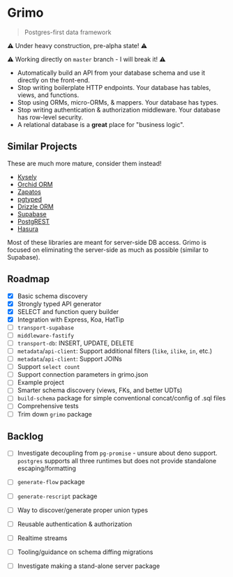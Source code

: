 # Grimo

> Postgres-first data framework

⚠️ Under heavy construction, pre-alpha state! ⚠️

⚠️ Working directly on `master` branch - I will break it! ⚠️

- Automatically build an API from your database schema and use it directly on the front-end.
- Stop writing boilerplate HTTP endpoints. Your database has tables, views, and functions.
- Stop using ORMs, micro-ORMs, & mappers. Your database has types.
- Stop writing authentication & authorization middleware. Your database has row-level security.
- A relational database is a **great** place for "business logic".

## Similar Projects

These are much more mature, consider them instead!

- [Kysely](https://github.com/koskimas/kysely)
- [Orchid ORM](https://orchid-orm.netlify.app)
- [Zapatos](https://jawj.github.io/zapatos/)
- [pgtyped](https://github.com/adelsz/pgtyped)
- [Drizzle ORM](https://github.com/drizzle-team/drizzle-orm)
- [Supabase](https://postgrest.org/en/stable/)
- [PostgREST](https://postgrest.org/en/stable/)
- [Hasura](https://hasura.io)

Most of these libraries are meant for server-side DB access. Grimo is focused on eliminating the server-side as much as possible (similar to Supabase).

## Roadmap

- [x] Basic schema discovery
- [x] Strongly typed API generator
- [x] SELECT and function query builder
- [x] Integration with Express, Koa, HatTip
- [ ] `transport-supabase`
- [ ] `middleware-fastify`
- [ ] `transport-db`: INSERT, UPDATE, DELETE
- [ ] `metadata`/`api-client`: Support additional filters (`like`, `ilike`, `in`, etc.)
- [ ] `metadata`/`api-client`: Support JOINs
- [ ] Support `select count`
- [ ] Support connection parameters in grimo.json
- [ ] Example project
- [ ] Smarter schema discovery (views, FKs, and better UDTs)
- [ ] `build-schema` package for simple conventional concat/config of .sql files
- [ ] Comprehensive tests
- [ ] Trim down `grimo` package

## Backlog

- [ ] Investigate decoupling from `pg-promise` - unsure about deno support. `postgres` supports all three runtimes but does not provide standalone escaping/formatting
- [ ] `generate-flow` package
- [ ] `generate-rescript` package
- [ ] Way to discover/generate proper union types
- [ ] Reusable authentication & authorization
- [ ] Realtime streams
- [ ] Tooling/guidance on schema diffing migrations
- [ ] Investigate making a stand-alone server package

